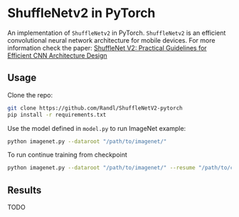 # ShuffleNetv2 in PyTorch

An implementation of `ShuffleNetv2` in PyTorch. `ShuffleNetv2` is an efficient convolutional neural network architecture for mobile devices. For more information check the paper:
[ShuffleNet V2: Practical Guidelines for Efficient CNN Architecture Design](https://arxiv.org/abs/1807.11164)

## Usage

Clone the repo:
```bash
git clone https://github.com/Randl/ShuffleNetV2-pytorch
pip install -r requirements.txt
```

Use the model defined in `model.py` to run ImageNet example:
```bash
python imagenet.py --dataroot "/path/to/imagenet/"
```

To run continue training from checkpoint
```bash
python imagenet.py --dataroot "/path/to/imagenet/" --resume "/path/to/checkpoint/folder"
```
## Results

TODO